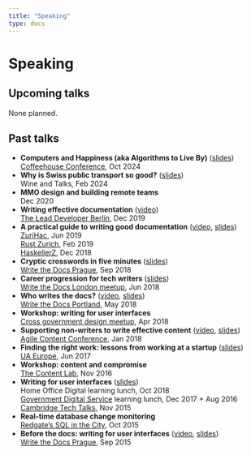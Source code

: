 ```yaml
---
title: "Speaking"
type: docs
---
```


# Speaking

## Upcoming talks

None planned.

## Past talks

- **Computers and Happiness (aka Algorithms to Live By)**
([slides](https://drive.google.com/file/d/1Qv9up5Iq8Ov1nv0rQNSbhKY7iJ8qMoHE/view?usp=sharing](https://docs.google.com/presentation/d/1iAl2lwvNQhxJoGz8IRO8Cl9o_O2RXKvtt_6N_c6O9K4/edit?usp=sharing)))  
[Coffeehouse Conference](https://www.coffeehouseconf.com/), Oct 2024
- **Why is Swiss public transport so good?**
([slides](https://drive.google.com/file/d/1Qv9up5Iq8Ov1nv0rQNSbhKY7iJ8qMoHE/view?usp=sharing))  
Wine and Talks, Feb 2024
- **MMO design and building remote teams**  
Dec 2020
- **Writing effective documentation** ([video](https://www.youtube.com/watch?v=R6zeikbTgVc))  
[The Lead Developer Berlin](https://berlin2019.theleaddeveloper.com/talks#beth-aitman), Dec 2019
- **A practical guide to writing good documentation**
([video](https://www.youtube.com/watch?v=8TD-20Mb_7M),
[slides](https://docs.google.com/presentation/d/1r4gLfgPpnT6KFkWn0VEsoIUwiwhVaOYS0CJeSWja0kc/edit?usp=sharing))  
[ZuriHac](https://zfoh.ch/zurihac2019/#docs-track), Jun 2019   
[Rust Zurich](https://www.meetup.com/Rust-Zurich/events/257893384/), Feb 2019   
[HaskellerZ](https://www.meetup.com/HaskellerZ/events/256301621/), Dec 2018
- **Cryptic crosswords in five minutes**
([slides](https://docs.google.com/presentation/d/1fbPjBTSgPSNAf1MrF0TTo8Gb3-3PRQpLZbxYR_X1qUw/edit?usp=sharing))  
[Write the Docs Prague](https://www.writethedocs.org/conf/prague/2018/), Sep 2018
- **Career progression for tech writers**
([slides](https://www.slideshare.net/BethAitman/models-for-personal-growth-career-progression-for-tech-writers))  
[Write the Docs London meetup](https://www.meetup.com/Write-The-Docs-London/events/248304896/), Jun 2018
- **Who writes the docs?**
([video](https://www.youtube.com/watch?v=eOC6rsizIvM),
[slides](https://www.slideshare.net/BethAitman/who-writes-the-docs))  
[Write the Docs Portland](https://www.writethedocs.org/conf/portland/2018/speakers/#speaker-portland-2018-beth-aitman), May 2018
- **Workshop: writing for user interfaces**  
[Cross government design meetup](https://www.eventbrite.co.uk/e/cross-government-design-meetup-25-tickets-44872192937), Apr 2018
- **Supporting non-writers to write effective content**
([video](https://www.youtube.com/watch?v=rWtotqW_ZXE),
[slides](https://www.slideshare.net/BethAitman/supporting-non-writers-to-write-effective-content-86918032))  
[Agile Content Conference](https://agilecontentconf.com/), Jan 2018
- **Finding the right work: lessons from working at a startup**
([slides](https://www.slideshare.net/BethAitman/finding-the-right-work-to-do-lessons-learnt-from-a-year-at-a-startup))  
[UA Europe](http://www.uaconference.eu/conf2017.html#aitman), Jun 2017
- **Workshop: content and compromise**  
[The Content Lab](https://www.meetup.com/The-Lab-London/events/235414514/), Nov 2016
- **Writing for user interfaces**
([slides](https://www.slideshare.net/BethAitman/writing-for-better-user-interfaces))  
Home Office Digital learning lunch, Oct 2018 <br>
[Government Digital Service](https://www.gov.uk/government/organisations/government-digital-service) learning lunch, Dec 2017 + Aug 2016  
[Cambridge Tech Talks](https://techtalks.event.cam.ac.uk/talks#bethaitman), Nov 2015
- **Real-time database change monitoring**  
[Redgate’s SQL in the City](http://sqlinthecity.red-gate.com/), Oct 2015
- **Before the docs: writing for user interfaces**
([video](https://www.youtube.com/watch?v=LemM9PHDX6w&t=2s),
[slides](https://www.slideshare.net/BethAitman/before-the-docs-writing-for-user-interfaces))  
[Write the Docs Prague](https://www.writethedocs.org/conf/eu/2015/speakers/#speaker-baitman), Sep 2015
